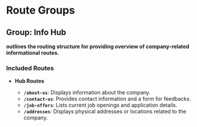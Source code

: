 # Route Groups

## Group: Info Hub

**outlines the routing structure for providing overview of company-related informational routes.**

### Included Routes

- **Hub Routes**

  - **`/about-us`**: Displays information about the company.
  - **`/contact-us`**: Provides contact information and a form for feedbacks.
  - **`/job-offers`**: Lists current job openings and application details.
  - **`/addresses`**: Displays physical addresses or locations related to the company.
